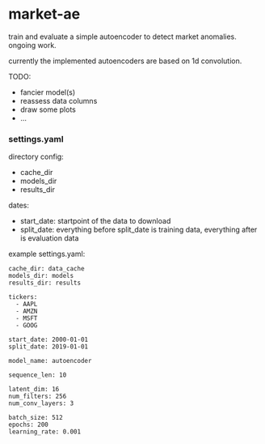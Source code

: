 # market-ae
train and evaluate a simple autoencoder to detect market anomalies. ongoing work. 

currently the implemented autoencoders are based on 1d convolution.


TODO:
- fancier model(s)
- reassess data columns
- draw some plots
- ...


### settings.yaml

directory config:
- cache_dir
- models_dir
- results_dir

dates:
- start_date: startpoint of the data to download
- split_date: everything before split_date is training data, everything after is evaluation data

example settings.yaml:
```
cache_dir: data_cache
models_dir: models
results_dir: results

tickers:
  - AAPL
  - AMZN
  - MSFT
  - GOOG

start_date: 2000-01-01
split_date: 2019-01-01

model_name: autoencoder

sequence_len: 10

latent_dim: 16
num_filters: 256
num_conv_layers: 3

batch_size: 512
epochs: 200
learning_rate: 0.001
```
